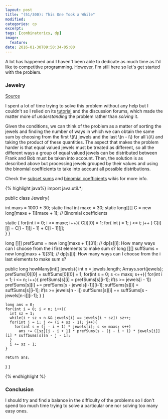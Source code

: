 ```yaml
---
layout: post
title: "(51/300): This One Took a While"
modified:
categories: cp
excerpt:
tags: [combinatorics, dp]
image:
  feature:
date: 2016-01-30T09:50:34-05:00
---
```


A lot has happened and I haven't been able to dedicate as much time as I'd like to competitive programming. However, I'm still here so let's get started with the problem.

### Jewelry
<a href="https://community.topcoder.com/stat?c=problem_statement&pm=1166&rd=4705" target="\_blank">Source</a>

I spent a lot of time trying to solve this problem without any help but I couldn't so I relied on its [tutorial](https://community.topcoder.com/tc?module=Static&d1=match_editorials&d2=tco03_online_rd_4) and the discussion forums, which made the matter more of *understanding* the problem rather than *solving* it.

Given the conditions, we can think of the problem as a matter of sorting the jewels and finding the number of ways in which we can obtain the same sum by choosing from the first \\(i\\) jewels and the last \\(n - i\\) for all \\(i\\) and taking the product of these quantities. The aspect that makes the problem harder is that equal valued jewels must be treated as different, so all the different ways a group of equal valued jewels can be distributed between Frank and Bob must be taken into account. Then, the solution is as described above but processing jewels grouped by their values and using the binomial coefficients to take into account all possible distributions.

Check the <a href="https://github.com/sbaldrich/algo/wiki/Dynamic-Programming#prefsums" target="\_blank">subset sums</a> and <a href="https://github.com/sbaldrich/algo/wiki/Combinatorics#bin" target="\_blank">binomial coefficients</a> wikis for more info.

{% highlight java%}
import java.util.*;

public class Jewelry{

  int maxs = 1000 * 30;
  static final int maxe = 30;
  static long[][] C = new long[maxe + 1][maxe + 1]; // Binomial coefficients

  static {
    for(int i = 0; i <= maxe; i++){
      C[i][0] = 1;
      for( int j = 1; j <= i; j++ )
        C[i][j] = C[i - 1][j - 1] + C[i - 1][j];  
    }
  }

  long [][] prefSums = new long[maxs + 1][31]; // dp[s][i]: How many ways can I choose from the i first elements to make sum s?
  long [][] suffSums = new long[maxs + 1][31]; // dp[s][i]: How many ways can I choose from the i last elements to make sum s?

  public long howMany(int[] jewels){
    int n = jewels.length;
    Arrays.sort(jewels);
    prefSums[0][0] = suffSums[0][0] = 1;
    for(int s = 0; s <= maxs; s++){
      for(int i = 1; i <= n; i++){
        prefSums[s][i] = prefSums[s][i-1];
        if(s >= jewels[i - 1])
            prefSums[s][i] += prefSums[s - jewels[i-1]][i-1];
        suffSums[s][i] = suffSums[s][i-1];
        if(s >= jewels[n - i])
            suffSums[s][i] += suffSums[s - jewels[n-i]][i-1];
      }
    }

    long ans = 0;
    for(int i = 0; i < n; i++){
      int sz = 1;
      while(i + sz < n && jewels[i] == jewels[i + sz]) sz++;
      for(int j = i; j <= (i + sz - 1); j++){
        for(int s = (j - i + 1) * jewels[i]; s <= maxs; s++)
          ans += C[sz][j - i + 1] * prefSums[s - (j - i + 1) * jewels[i]][i] * suffSums[s][n - j - 1];
      }
      i += sz - 1;  
    }

    return ans;
  }
}

{% endhighlight %}

### Conclusion

I should try and find a balance in the difficulty of the problems so I don't spend too much time trying to solve a particular one nor solving too many easy ones.
